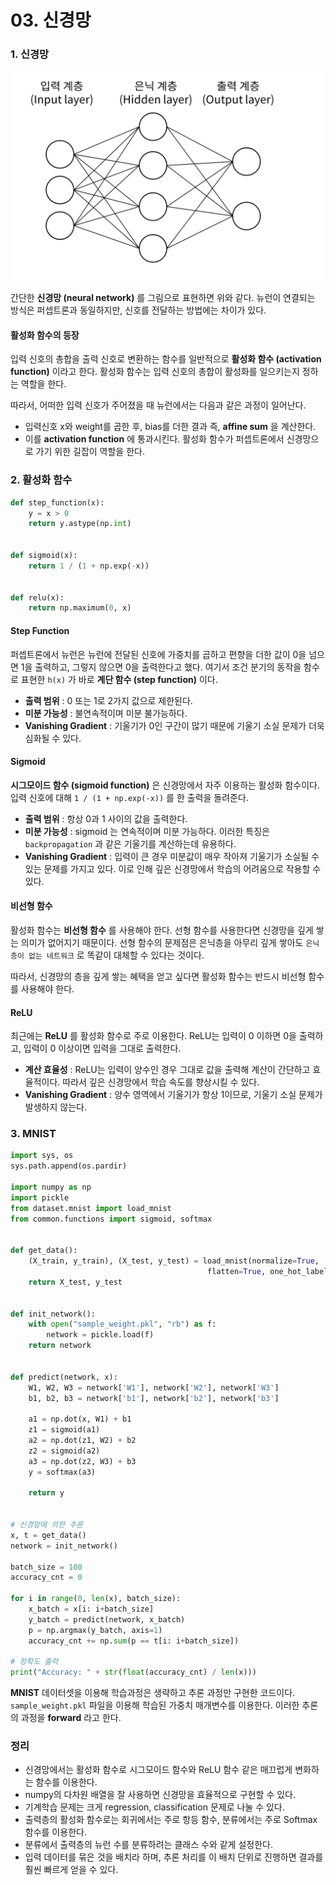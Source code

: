 # 03. 신경망

### 1. 신경망

![](./imgs/neural-network.png)

간단한 **신경망 (neural network)** 를 그림으로 표현하면 위와 같다.
뉴런이 연결되는 방식은 퍼셉트론과 동일하지만, 신호를 전달하는 방법에는 차이가 있다.

#### 활성화 함수의 등장

입력 신호의 총합을 출력 신호로 변환하는 함수를 일반적으로 **활성화 함수 (activation function)** 이라고 한다.
활성화 함수는 입력 신호의 총합이 활성화를 일으키는지 정하는 역할을 한다.

따라서, 어떠한 입력 신호가 주어졌을 때 뉴런에서는 다음과 같은 과정이 일어난다.
- 입력신호 x와 weight를 곱한 후, bias를 더한 결과 즉, **affine sum** 을 계산한다.
- 이를 **activation function** 에 통과시킨다.
활성화 함수가 퍼셉트론에서 신경망으로 가기 위한 길잡이 역할을 한다.

### 2. 활성화 함수

```python
def step_function(x):
	y = x > 0
	return y.astype(np.int)


def sigmoid(x):
	return 1 / (1 + np.exp(-x))


def relu(x):
	return np.maximum(0, x)
```

#### Step Function

퍼셉트론에서 뉴런은 뉴런에 전달된 신호에 가중치를 곱하고 편향을 더한 값이 0을 넘으면 1을 출력하고, 그렇지 않으면 0을 출력한다고 했다.
여기서 조건 분기의 동작을 함수로 표현한 `h(x)` 가 바로 **계단 함수 (step function)** 이다.

- **출력 범위** : 0 또는 1로 2가지 값으로 제한된다.
- **미분 가능성** : 불연속적이며 미분 불가능하다.
- **Vanishing Gradient** : 기울기가 0인 구간이 많기 때문에 기울기 소실 문제가 더욱 심화될 수 있다.
#### Sigmoid

**시그모이드 함수 (sigmoid function)** 은 신경망에서 자주 이용하는 활성화 함수이다.
입력 신호에 대해 `1 / (1 + np.exp(-x))` 를 한 출력을 돌려준다.

- **출력 범위** : 항상 0과 1 사이의 값을 출력한다.
- **미분 가능성** : sigmoid 는 연속적이며 미분 가능하다. 이러한 특징은 `backpropagation` 과 같은 기울기를 계산하는데 유용하다.
- **Vanishing Gradient** : 입력이 큰 경우 미분값이 매우 작아져 기울기가 소실될 수 있는 문제를 가지고 있다. 이로 인해 깊은 신경망에서 학습의 어려움으로 작용할 수 있다.

#### 비선형 함수

활성화 함수는 **비선형 함수** 를 사용해야 한다. 선형 함수를 사용한다면 신경망을 깊게 쌓는 의미가 없어지기 때문이다. 선형 함수의 문제점은 은닉층을 아무리 깊게 쌓아도 `은닉층이 없는 네트워크` 로 똑같이 대체할 수 있다는 것이다.

따라서, 신경망의 층을 깊게 쌓는 혜택을 얻고 싶다면 활성화 함수는 반드시 비선형 함수를 사용해야 한다.

#### ReLU

최근에는 **ReLU** 를 활성화 함수로 주로 이용한다.
ReLU는 입력이 0 이하면 0을 출력하고, 입력이 0 이상이면 입력을 그대로 출력한다.

- **계산 효율성** : ReLU는 입력이 양수인 경우 그대로 값을 출력해 계산이 간단하고 효율적이다. 따라서 깊은 신경망에서 학습 속도를 향상시킬 수 있다.
- **Vanishing Gradient** : 양수 영역에서 기울기가 항상 1이므로, 기울기 소실 문제가 발생하지 않는다.

### 3. MNIST

```python
import sys, os
sys.path.append(os.pardir)

import numpy as np
import pickle
from dataset.mnist import load_mnist
from common.functions import sigmoid, softmax


def get_data():
	(X_train, y_train), (X_test, y_test) = load_mnist(normalize=True,
											flatten=True, one_hot_label=False)
	return X_test, y_test

  
def init_network():
	with open("sample_weight.pkl", "rb") as f:
		network = pickle.load(f)
	return network


def predict(network, x):
	W1, W2, W3 = network['W1'], network['W2'], network['W3']
	b1, b2, b3 = network['b1'], network['b2'], network['b3']
	
	a1 = np.dot(x, W1) + b1
	z1 = sigmoid(a1)
	a2 = np.dot(z1, W2) + b2
	z2 = sigmoid(a2)
	a3 = np.dot(z2, W3) + b3
	y = softmax(a3)
	
	return y


# 신경망에 의한 추론
x, t = get_data()
network = init_network()

batch_size = 100
accuracy_cnt = 0

for i in range(0, len(x), batch_size):
	x_batch = x[i: i+batch_size]
	y_batch = predict(network, x_batch)
	p = np.argmax(y_batch, axis=1)
	accuracy_cnt += np.sum(p == t[i: i+batch_size])
	
# 정확도 출력
print("Accuracy: " + str(float(accuracy_cnt) / len(x)))
```

**MNIST** 데이터셋을 이용해 학습과정은 생략하고 추론 과정만 구현한 코드이다. `sample_weight.pkl` 파일을 이용해 학습된 가중치 매개변수를 이용한다. 이러한 추론의 과정을 **forward** 라고 한다.

### 정리

- 신경망에서는 활성화 함수로 시그모이드 함수와 ReLU 함수 같은 매끄럽게 변화하는 함수를 이용한다.
- numpy의 다차원 배열을 잘 사용하면 신경망을 효율적으로 구현할 수 있다.
- 기계학습 문제는 크게 regression, classification 문제로 나눌 수 있다.
- 출력층의 활성화 함수로는 회귀에서는 주로 항등 함수, 분류에서는 주로 Softmax 함수를 이용한다.
- 분류에서 출력층의 뉴런 수를 분류하려는 클래스 수와 같게 설정한다.
- 입력 데이터를 묶은 것을 배치라 하며, 추론 처리를 이 배치 단위로 진행하면 결과를 훨씬 빠르게 얻을 수 있다.
